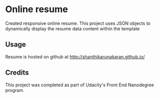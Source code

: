 # Online resume

Created responsive online resume. This project uses JSON objects to dynamically display the resume data content within the template

## Usage

Resume is hosted on github at http://shanthikarunakaran.github.io/

## Credits

This project was completed as part of Udacity's Front End Nanodegree program.

